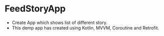 # FeedStoryApp
- Create App which shows list of different story.
- This demp app has created using Kotlin, MVVM, Coroutine and Retrofit.
